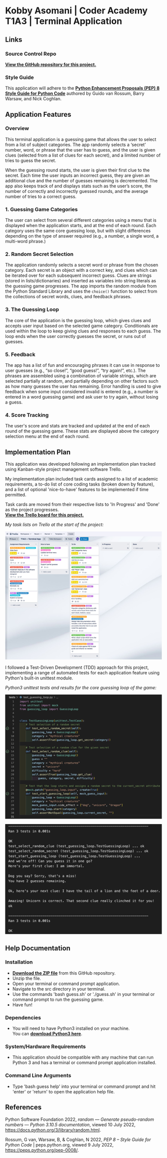 # Kobby Asomani | Coder Academy T1A3 | Terminal Application

## Links
### Source Control Repo
[**View the GitHub repository for this project.**](https://github.com/kobbyasomani/t1a3-terminal-app)

### Style Guide
This application will adhere to the [**Python Enhancement Proposals (PEP) 8 Style Guide for Python Code**](https://peps.python.org/pep-0008/) authored by Guido van Rossum, Barry Warsaw, and Nick Coghlan.

## Application Features
### Overview
This terminal application is a guessing game that allows the user to select from a list of subject categories. The app randomly selects a ‘secret’ number, word, or phrase that the user has to guess, and the user is given clues (selected from a list of clues for each secret), and a limited number of tries to guess the secret. 

When the guessing round starts, the user is given their first clue to the secret. Each time the user inputs an incorrect guess, they are given an additional clue and the number of guesses remaining is decremented. The app also keeps track of and displays stats such as the user’s score, the number of correctly and incorrectly guessed rounds, and the average number of tries to a correct guess.

### 1. Guessing Game Categories
The user can select from several different categories using a menu that is displayed when the application starts, and at the end of each round. Each category uses the same core guessing loop, but with slight differences depending on the type of answer required (e.g., a number, a single word, a multi-word phrase.)

### 2. Random Secret Selection
The application randomly selects a secret word or phrase from the chosen category. Each secret is an object with a correct key, and clues which can be iterated over for each subsequent incorrect guess. Clues are strings (stored in lists/dictionaries) and inserted as variables into string literals as the guessing game progresses. The app imports the random module from the Python Standard Library and uses the `choice()` function to select from the collections of secret words, clues, and feedback phrases.

### 3. The Guessing Loop
The core of the application is the guessing loop, which gives clues and accepts user input based on the selected game category. Conditionals are used within the loop to keep giving clues and responses to each guess. The loop ends when the user correctly guesses the secret, or runs out of guesses.

### 5. Feedback
The app has a list of fun and encouraging phrases it can use in response to user guesses (e.g., “so close!”, “good guess!”, “try again!”, etc.). The phrases are assembled using a combination of variable strings, which are selected partially at random, and partially depending on other factors such as how many guesses the user has remaining. Error handling is used to give feedback when some input considered invalid is entered (e.g., a number is entered in a word guessing game) and ask user to try again, without losing a guess.

### 4. Score Tracking
The user's score and stats are tracked and updated at the end of each round of the guessing game. These stats are displayed above the category selection menu at the end of each round.

## Implementation Plan
This application was developed following an implementation plan tracked using Kanban-style project management software Trello.

My implementation plan included task cards assigned to a list of academic requirements, a to-do list of core coding tasks (broken down by feature), and a list of optional 'nice-to-have' features to be implemented if time permitted.

Task cards are moved from their respective lists to 'In Progress' and 'Done' as the project progresses.  
[**View the Trello board for this project.**](https://trello.com/b/uixdH4cn)

*My task lists on Trello at the start of the project:*

![My task lists on Trello at the start of coding.](./docs/kasomani_t1a3_trello-board_2048px.jpg)

 I followed a Test-Driven Development (TDD) approach for this project, implementing a range of automated tests for each application feature using Python's built-in unittest module.

*Python3 unittest tests and results for the core guessing loop of the game:*

![Python unittest tests for the core guessing loop of the game.](./docs/guessing_loop_tests.png)

![Python unittest tests for the core guessing loop of the game.](./docs/guessing_loop_test_results.png)


## Help Documentation
### Installation
- [**Download the ZIP file**](https://github.com/kobbyasomani/t1a3-terminal-app/archive/refs/heads/main.zip) from this GitHub repository.
- Unzip the file.
- Open your terminal or command prompt application.
- Navigate to the src directory in your terminal.
- Use the commands 'bash guess.sh' or './guess.sh' in your terminal or command prompt to run the guessing game.
- Have fun!

### Dependencies
- You will need to have Python3 installed on your machine.  
You can [**download Python3 here**](https://www.python.org/downloads/).

### System/Hardware Requirements
- This application should be compatible with any machine that can run Python 3
and has a terminal or command prompt application installed.

### Command Line Arguments
- Type 'bash guess help' into your terminal or command prompt and hit 'enter' or 'return' to open the application help file.

## References
Python Software Foundation 2022, *random — Generate pseudo-random numbers — Python 3.10.5 documentation*, viewed 10 July 2022,  https://docs.python.org/3/library/random.html.

Rossum, G van, Warsaw, B, & Coghlan, N 2022, *PEP 8 – Style Guide for Python Code* | peps.python.org, viewed 9 July 2022,  https://peps.python.org/pep-0008/.
